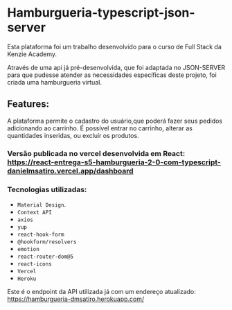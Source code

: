# Hamburgueria-typescript-json-server

Esta plataforma foi um trabalho desenvolvido para o curso de Full Stack da Kenzie Academy.

Através de uma api já pré-desenvolvida, que foi adaptada no JSON-SERVER para que pudesse atender as necessidades específicas deste projeto, foi criada uma hamburgueria virtual.

## Features:

A plataforma permite o cadastro do usuário,que poderá fazer seus pedidos adicionando ao carrinho. É possível entrar no carrinho, alterar as quantidades inseridas, ou excluir os produtos.

### Versão publicada no vercel desenvolvida em **React**: https://react-entrega-s5-hamburgueria-2-0-com-typescript-danielmsatiro.vercel.app/dashboard

### Tecnologias utilizadas:
- `Material Design`.
- `Context API`
- `axios`
- `yup`
- `react-hook-form`
- `@hookform/resolvers`
- `emotion`
- `react-router-dom@5`
- `react-icons`
- `Vercel`
- `Heroku`

Este é o endpoint da API utilizada já com um endereço atualizado: https://hamburgueria-dmsatiro.herokuapp.com/

